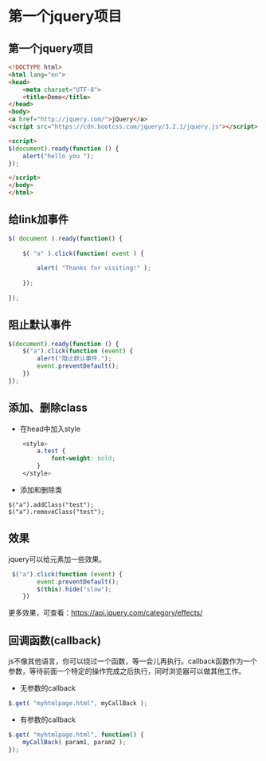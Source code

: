 # 第一个jquery项目

## 第一个jquery项目

```html
<!DOCTYPE html>
<html lang="en">
<head>
    <meta charset="UTF-8">
    <title>Demo</title>
</head>
<body>
<a href="http://jquery.com/">jQuery</a>
<script src="https://cdn.bootcss.com/jquery/3.2.1/jquery.js"></script>

<script>
$(document).ready(function () {
    alert("hello you ");
});

</script>
</body>
</html>
```

## 给link加事件

```js
$( document ).ready(function() {
 
    $( "a" ).click(function( event ) {
 
        alert( "Thanks for visiting!" );
 
    });
 
});
```

## 阻止默认事件

```js
$(document).ready(function () {
    $("a").click(function (event) {
        alert("阻止默认事件.");
        event.preventDefault();
    })
});
```


## 添加、删除class

* 在head中加入style

```css
    <style>
        a.test {
            font-weight: bold;
        }
    </style>
```

* 添加和删除类

```JS
$("a").addClass("test");
$("a").removeClass("test");
```

## 效果

jquery可以给元素加一些效果。

```js
 $("a").click(function (event) {
        event.preventDefault();
        $(this).hide("slow");
    })
```
更多效果，可查看：https://api.jquery.com/category/effects/


## 回调函数(callback)

js不像其他语言，你可以绕过一个函数，等一会儿再执行。callback函数作为一个参数，等待前面一个特定的操作完成之后执行，同时浏览器可以做其他工作。

* 无参数的callback

```js
$.get( "myhtmlpage.html", myCallBack );
```

* 有参数的callback

```js
$.get( "myhtmlpage.html", function() {
    myCallBack( param1, param2 );
});
```
